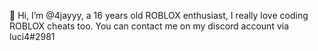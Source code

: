👋 Hi, I’m @4jayyy, a 16 years old ROBLOX enthusiast, I really love coding ROBLOX cheats too.
You can contact me on my discord account via luci4#2981
